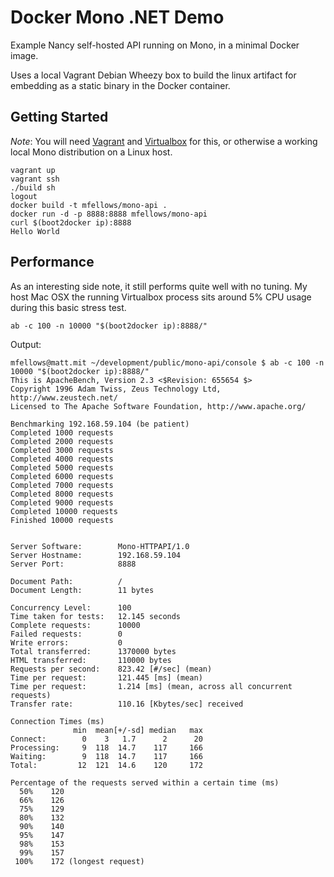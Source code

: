 # Docker Mono .NET Demo 
Example Nancy self-hosted API running on Mono, in a minimal Docker image.

Uses a local Vagrant Debian Wheezy box to build the linux artifact for embedding as a static binary in the Docker container.


## Getting Started
*Note*: You will need [Vagrant](http://vagrantup.com) and [Virtualbox](http://virtualbox.org/) for this, or otherwise a working local Mono distribution on a Linux host.

```
vagrant up
vagrant ssh
./build sh
logout
docker build -t mfellows/mono-api .
docker run -d -p 8888:8888 mfellows/mono-api
curl $(boot2docker ip):8888
Hello World
```

## Performance
As an interesting side note, it still performs quite well with no tuning. My host Mac OSX the running Virtualbox process sits around 5% CPU usage during this basic stress test.

```
ab -c 100 -n 10000 "$(boot2docker ip):8888/"
```

Output:

```
mfellows@matt.mit ~/development/public/mono-api/console $ ab -c 100 -n 10000 "$(boot2docker ip):8888/"
This is ApacheBench, Version 2.3 <$Revision: 655654 $>
Copyright 1996 Adam Twiss, Zeus Technology Ltd, http://www.zeustech.net/
Licensed to The Apache Software Foundation, http://www.apache.org/

Benchmarking 192.168.59.104 (be patient)
Completed 1000 requests
Completed 2000 requests
Completed 3000 requests
Completed 4000 requests
Completed 5000 requests
Completed 6000 requests
Completed 7000 requests
Completed 8000 requests
Completed 9000 requests
Completed 10000 requests
Finished 10000 requests


Server Software:        Mono-HTTPAPI/1.0
Server Hostname:        192.168.59.104
Server Port:            8888

Document Path:          /
Document Length:        11 bytes

Concurrency Level:      100
Time taken for tests:   12.145 seconds
Complete requests:      10000
Failed requests:        0
Write errors:           0
Total transferred:      1370000 bytes
HTML transferred:       110000 bytes
Requests per second:    823.42 [#/sec] (mean)
Time per request:       121.445 [ms] (mean)
Time per request:       1.214 [ms] (mean, across all concurrent requests)
Transfer rate:          110.16 [Kbytes/sec] received

Connection Times (ms)
              min  mean[+/-sd] median   max
Connect:        0    3   1.7      2      20
Processing:     9  118  14.7    117     166
Waiting:        9  118  14.7    117     166
Total:         12  121  14.6    120     172

Percentage of the requests served within a certain time (ms)
  50%    120
  66%    126
  75%    129
  80%    132
  90%    140
  95%    147
  98%    153
  99%    157
 100%    172 (longest request)
```
